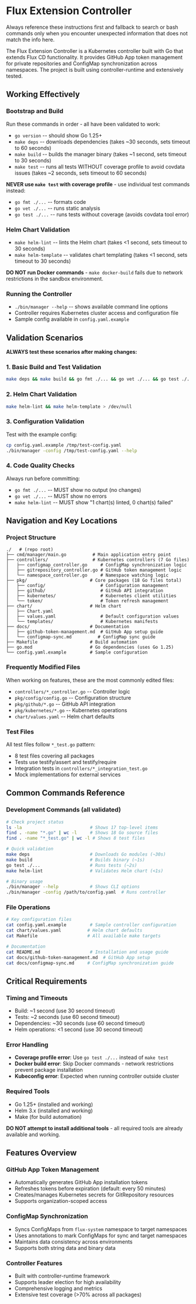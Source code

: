 # Flux Extension Controller

Always reference these instructions first and fallback to search or bash commands only when you encounter unexpected information that does not match the info here.

The Flux Extension Controller is a Kubernetes controller built with Go that extends Flux CD functionality. It provides GitHub App token management for private repositories and ConfigMap synchronization across namespaces. The project is built using controller-runtime and extensively tested.

## Working Effectively

### Bootstrap and Build
Run these commands in order - all have been validated to work:

- `go version` -- should show Go 1.25+
- `make deps` -- downloads dependencies (takes ~30 seconds, sets timeout to 60 seconds)
- `make build` -- builds the manager binary (takes ~1 second, sets timeout to 30 seconds)
- `make test` -- runs all tests WITHOUT coverage profile to avoid covdata issues (takes ~2 seconds, sets timeout to 60 seconds)

**NEVER use `make test` with coverage profile** - use individual test commands instead:
- `go fmt ./...` -- formats code
- `go vet ./...` -- runs static analysis 
- `go test ./...` -- runs tests without coverage (avoids covdata tool error)

### Helm Chart Validation
- `make helm-lint` -- lints the Helm chart (takes <1 second, sets timeout to 30 seconds)
- `make helm-template` -- validates chart templating (takes <1 second, sets timeout to 30 seconds)

**DO NOT run Docker commands** - `make docker-build` fails due to network restrictions in the sandbox environment.

### Running the Controller
- `./bin/manager --help` -- shows available command line options
- Controller requires Kubernetes cluster access and configuration file
- Sample config available in `config.yaml.example`

## Validation Scenarios

**ALWAYS test these scenarios after making changes:**

### 1. Basic Build and Test Validation
```bash
make deps && make build && go fmt ./... && go vet ./... && go test ./...
```

### 2. Helm Chart Validation
```bash
make helm-lint && make helm-template > /dev/null
```

### 3. Configuration Validation
Test with the example config:
```bash
cp config.yaml.example /tmp/test-config.yaml
./bin/manager -config /tmp/test-config.yaml --help
```

### 4. Code Quality Checks
Always run before committing:
- `go fmt ./...` -- MUST show no output (no changes)
- `go vet ./...` -- MUST show no errors
- `make helm-lint` -- MUST show "1 chart(s) linted, 0 chart(s) failed"

## Navigation and Key Locations

### Project Structure
```
./   # (repo root)
├── cmd/manager/main.go          # Main application entry point
├── controllers/                 # Kubernetes controllers (7 Go files)
│   ├── configmap_controller.go     # ConfigMap synchronization logic
│   ├── gitrepository_controller.go # GitHub token management logic
│   └── namespace_controller.go     # Namespace watching logic
├── pkg/                        # Core packages (18 Go files total)
│   ├── config/                     # Configuration management
│   ├── github/                     # GitHub API integration
│   ├── kubernetes/                 # Kubernetes client utilities
│   └── token/                      # Token refresh management
├── chart/                      # Helm chart
│   ├── Chart.yaml
│   ├── values.yaml                 # Default configuration values
│   └── templates/                  # Kubernetes manifests
├── docs/                       # Documentation
│   ├── github-token-management.md  # GitHub App setup guide
│   └── configmap-sync.md          # ConfigMap sync guide
├── Makefile                    # Build automation
├── go.mod                      # Go dependencies (uses Go 1.25)
└── config.yaml.example         # Sample configuration
```

### Frequently Modified Files
When working on features, these are the most commonly edited files:
- `controllers/*_controller.go` -- Controller logic
- `pkg/config/config.go` -- Configuration structure
- `pkg/github/*.go` -- GitHub API integration
- `pkg/kubernetes/*.go` -- Kubernetes operations
- `chart/values.yaml` -- Helm chart defaults

### Test Files
All test files follow `*_test.go` pattern:
- 8 test files covering all packages
- Tests use testify/assert and testify/require
- Integration tests in `controllers/*_integration_test.go`
- Mock implementations for external services

## Common Commands Reference

### Development Commands (all validated)
```bash
# Check project status
ls -la                          # Shows 17 top-level items
find . -name "*.go" | wc -l     # Shows 18 Go source files
find . -name "*_test.go" | wc -l # Shows 8 test files

# Quick validation
make deps                       # Downloads Go modules (~30s)
make build                      # Builds binary (~1s) 
go test ./...                   # Runs tests (~2s)
make helm-lint                  # Validates Helm chart (<1s)

# Binary usage
./bin/manager --help            # Shows CLI options
./bin/manager -config /path/to/config.yaml  # Runs controller
```

### File Operations
```bash
# Key configuration files
cat config.yaml.example         # Sample controller configuration
cat chart/values.yaml          # Helm chart defaults
cat Makefile                   # All available make targets

# Documentation
cat README.md                   # Installation and usage guide  
cat docs/github-token-management.md  # GitHub App setup
cat docs/configmap-sync.md     # ConfigMap synchronization guide
```

## Critical Requirements

### Timing and Timeouts
- Build: ~1 second (use 30 second timeout)
- Tests: ~2 seconds (use 60 second timeout)  
- Dependencies: ~30 seconds (use 60 second timeout)
- Helm operations: <1 second (use 30 second timeout)

### Error Handling
- **Coverage profile error**: Use `go test ./...` instead of `make test`
- **Docker build error**: Skip Docker commands - network restrictions prevent package installation
- **Kubeconfig error**: Expected when running controller outside cluster

### Required Tools
- Go 1.25+ (installed and working)
- Helm 3.x (installed and working)
- Make (for build automation)

**DO NOT attempt to install additional tools** - all required tools are already available and working.

## Features Overview

### GitHub App Token Management
- Automatically generates GitHub App installation tokens
- Refreshes tokens before expiration (default: every 50 minutes)
- Creates/manages Kubernetes secrets for GitRepository resources
- Supports organization-scoped access

### ConfigMap Synchronization  
- Syncs ConfigMaps from `flux-system` namespace to target namespaces
- Uses annotations to mark ConfigMaps for sync and target namespaces
- Maintains data consistency across environments
- Supports both string data and binary data

### Controller Features
- Built with controller-runtime framework
- Supports leader election for high availability
- Comprehensive logging and metrics
- Extensive test coverage (>70% across all packages)
